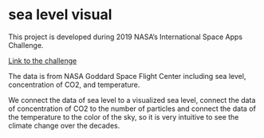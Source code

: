 # sea level visual

This project is developed during 2019 NASA’s International Space Apps Challenge.

[Link to the challenge](https://2019.spaceappschallenge.org/challenges/earths-oceans/rising-water/details)

The data is from NASA Goddard Space Flight Center including sea level, concentration of CO2, and temperature.

We connect the data of sea level to a visualized sea level, connect the data of concentration of CO2 to the number of particles and connect the data of the temperature to the color of the sky, so it is very intuitive to see the climate change over the decades.
